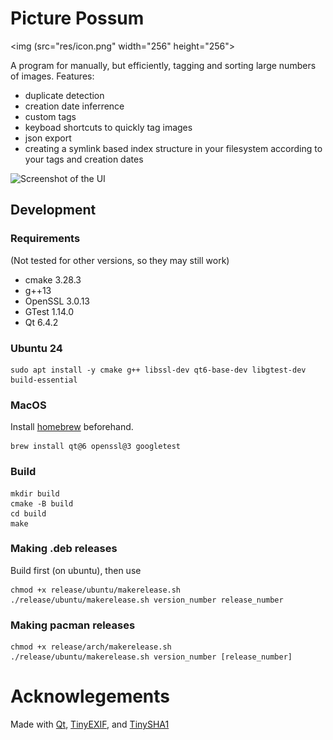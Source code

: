 # Picture Possum
<img (src="res/icon.png" width="256" height="256">

A program for manually, but efficiently, tagging and sorting large numbers of images.
Features:
 - duplicate detection
 - creation date inferrence
 - custom tags
 - keyboad shortcuts to quickly tag images
 - json export
 - creating a symlink based index structure in your filesystem according to your tags and creation dates

![Screenshot of the UI](res/ui.png)
## Development
### Requirements
(Not tested for other versions, so they may still work)
- cmake 3.28.3
- g++13
- OpenSSL 3.0.13
- GTest 1.14.0
- Qt 6.4.2

### Ubuntu 24
```shell
sudo apt install -y cmake g++ libssl-dev qt6-base-dev libgtest-dev build-essential 
```

### MacOS
Install [homebrew](https://brew.sh/) beforehand.
```shell
brew install qt@6 openssl@3 googletest
```

### Build
```
mkdir build
cmake -B build
cd build
make
```

### Making .deb releases
Build first (on ubuntu), then use 
```
chmod +x release/ubuntu/makerelease.sh
./release/ubuntu/makerelease.sh version_number release_number
```

### Making pacman releases
```
chmod +x release/arch/makerelease.sh
./release/ubuntu/makerelease.sh version_number [release_number]
```

# Acknowlegements
Made with [Qt](https//www.qt.io/), [TinyEXIF](https://github.com/cdcseacave/TinyEXIF), and [TinySHA1](https://github.com/mohaps/TinySHA1)
